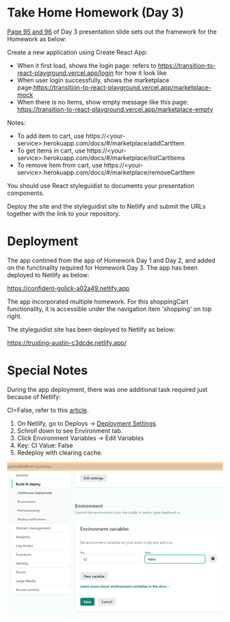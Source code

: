 
 

# Take Home Homework (Day 3)

<a href="./Day 3 homework.pdf">Page 95 and 96</a> of Day 3 presentation slide sets out the framework for the Homework as below:

Create a new application using Create React App:
- When it first load, shows the login page: refers to https://transition-to-react-playground.vercel.app/login for how it look like
- When user login successfully, shows the marketplace page.https://transition-to-react-playground.vercel.app/marketplace-mock
- When there is no items, show empty message like this page: https://transition-to-react-playground.vercel.app/marketplace-empty

Notes:
- To add item to cart, use https://\<your-service>.herokuapp.com/docs/#/marketplace/addCartItem
- To get items in cart, use https://\<your-service>.herokuapp.com/docs/#/marketplace/listCartItems
- To remove item from cart, use https://\<your-service>.herokuapp.com/docs/#/marketplace/removeCartItem

You should use React styleguidist to documents your presentation components.

Deploy the site and the styleguidist site to Netlify and submit the URLs together with the link to your repository.
 
# Deployment

The app contined from the app of Homework Day 1 and Day 2, and added on the functinality required for Homework Day 3.  The app has been deployed to Netlify as below:

https://confident-golick-a02a49.netlify.app 

The app incorporated multiple homework.  For this shoppingCart functionality, it is accessible under the navigation item 'shopping' on top right.
 
The styleguidist site has been deployed to Netlify as below:

https://trusting-austin-c3dcde.netlify.app/ 
 
# Special Notes

During the app deployment, there was one additional task required just because of Netlify:

CI=False, refer to this [article](https://stackoverflow.com/questions/62415804/how-to-prevent-netlify-from-treating-warnings-as-errors-because-process-env-ci).

1. On Netlify, go to Deploys -> [Deployment Settings](https://app.netlify.com/sites/confident-golick-a02a49/settings/deploys).
1. Schroll down to see Environment tab.
1. Click Environment Variables -> Edit Variables
1. Key: CI Value: False
1. Redeploy with clearing cache.
 
![CI=False setting on Netlify](./CIFalse.png)
